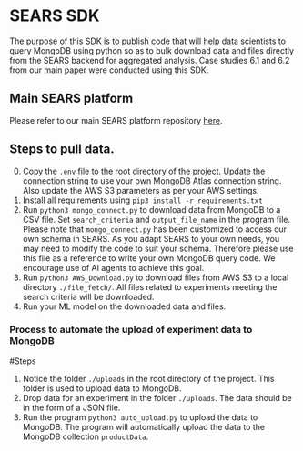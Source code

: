 # SEARS SDK 
The purpose of this SDK is to publish code that will help data scientists to query MongoDB using python so as to bulk download data and files directly from the SEARS backend for aggregated analysis. Case studies 6.1 and 6.2 from our main paper were conducted using this SDK.


## Main SEARS platform
Please refer to our main SEARS platform repository [here](https://github.com/baskargroup/SEARS/).

## Steps to pull data.

0. Copy the `.env` file to the root directory of the project. Update the connection string to use your own MongoDB Atlas connection string. Also update the AWS S3 parameters as per your AWS settings.
1. Install all requirements using `pip3 install -r requirements.txt`
2. Run `python3 mongo_connect.py` to download data from MongoDB to a CSV file. Set `search_criteria` and `output_file_name` in the program file. Please note that `mongo_connect.py` has been customized to access our own schema in SEARS. As you adapt SEARS to your own needs, you may need to modify the code to suit your schema. Therefore please use this file as a reference to write your own MongoDB query code. We encourage use of AI agents to achieve this goal.
3. Run `python3 AWS_Download.py` to download files from AWS S3 to a local directory `./file_fetch/`. All files related to experiments meeting the search criteria will be downloaded.
4. Run your ML model on the downloaded data and files.


### Process to automate the upload of experiment data to MongoDB

#Steps

1. Notice the folder ```./uploads``` in the root directory of the project. This folder is used to upload data to MongoDB.
2. Drop data for an experiment in the folder ```./uploads```. The data should be in the form of a JSON file. 
3. Run the program `python3 auto_upload.py` to upload the data to MongoDB. The program will automatically upload the data to the MongoDB collection `productData`.
